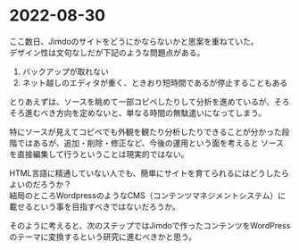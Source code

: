 # 2022-08-30
ここ数日、Jimdoのサイトをどうにかならないかと思案を重ねていた。  
デザイン性は文句なしだが下記のような問題点がある。
<ol>
  <li>バックアップが取れない</li>
  <li>ネット越しのエディタが重く、ときおり短時間であるが停止することもある</li>
</ol>

とりあえずは、ソースを眺めて一部コピペしたりして分析を進めているが、そろそろ進むべき方向を定めないと、単なる時間の無駄遣いになってしまう。　　

特にソースが見えてコピペでも外観を観たり分析したりできることが分かった段階ではあるが、追加・削除・修正など、今後の運用という面を考えると
ソースを直接編集して行うということは現実的ではない。

HTML言語に精通していない人でも、簡単にサイトを育てられるにはどうしたらよいのだろうか？  
結局のところWordpressのようなCMS（コンテンツマネジメントシステム）に載せるという事を目指すべきではないだろうか。

そのように考えると、次のステップではJimdoで作ったコンテンツをWordPressのテーマに変換するという研究に進むべきかと思う。

 
<!--

<img src="../../images/space.png" width="100%" height="150px"/>

<details>
<summary><h2 style="display:inline">テンプレ</h2></summary>
 <h3>タイトル</h3>
 <ol>
  <li>番号付きリスト</li>
  <li></li>
 </ol>
 <ul>
  <li>記号付きリスト</li>
  <li></li>
 </ul>
</details>

-->

